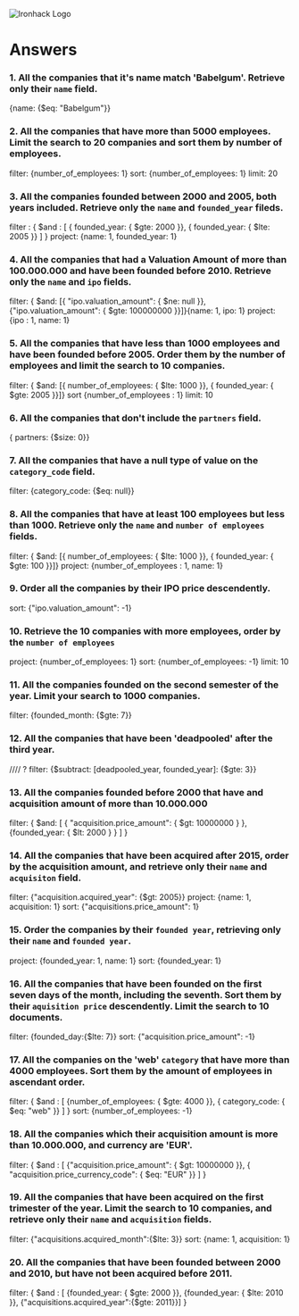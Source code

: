 ![Ironhack Logo](https://i.imgur.com/1QgrNNw.png)

# Answers

### 1. All the companies that it's name match 'Babelgum'. Retrieve only their `name` field.

{name: {\$eq: "Babelgum"}}

### 2. All the companies that have more than 5000 employees. Limit the search to 20 companies and sort them by **number of employees**.

filter: {number_of_employees: 1}
sort: {number_of_employees: 1}
limit: 20

### 3. All the companies founded between 2000 and 2005, both years included. Retrieve only the `name` and `founded_year` fileds.

filter : { $and : [ { founded_year: { $gte: 2000 }}, { founded_year: { \$lte: 2005 }} ] }
project: {name: 1, founded_year: 1}

### 4. All the companies that had a Valuation Amount of more than 100.000.000 and have been founded before 2010. Retrieve only the `name` and `ipo` fields.

filter: { $and: [{ "ipo.valuation_amount": { $ne: null }}, {"ipo.valuation_amount": { \$gte: 100000000 }}]}{name: 1, ipo: 1}
project: {ipo : 1, name: 1}

### 5. All the companies that have less than 1000 employees and have been founded before 2005. Order them by the number of employees and limit the search to 10 companies.

filter: { $and: [{ number_of_employees: { $lte: 1000 }}, { founded_year: { \$gte: 2005 }}]}
sort {number_of_employees : 1}
limit: 10

### 6. All the companies that don't include the `partners` field.

{ partners: {\$size: 0}}

### 7. All the companies that have a null type of value on the `category_code` field.

filter: {category_code: {\$eq: null}}

### 8. All the companies that have at least 100 employees but less than 1000. Retrieve only the `name` and `number of employees` fields.

filter: { $and: [{ number_of_employees: { $lte: 1000 }}, { founded_year: { \$gte: 100 }}]}
project: {number_of_employees : 1, name: 1}

### 9. Order all the companies by their IPO price descendently.

sort: {"ipo.valuation_amount": -1}

### 10. Retrieve the 10 companies with more employees, order by the `number of employees`

project: {number_of_employees: 1}
sort: {number_of_employees: -1}
limit: 10

### 11. All the companies founded on the second semester of the year. Limit your search to 1000 companies.

filter: {founded_month: {\$gte: 7}}

### 12. All the companies that have been 'deadpooled' after the third year.

//// ? filter: {$subtract: [deadpooled_year, founded_year]: {$gte: 3}}

### 13. All the companies founded before 2000 that have and acquisition amount of more than 10.000.000

filter: { $and: [ { "acquisition.price_amount": { $gt: 10000000 } }, {founded_year: { \$lt: 2000 } } ] }

### 14. All the companies that have been acquired after 2015, order by the acquisition amount, and retrieve only their `name` and `acquisiton` field.

filter: {"acquisition.acquired_year": {\$gt: 2005}}
project: {name: 1, acquisition: 1}
sort: {"acquisitions.price_amount": 1}

### 15. Order the companies by their `founded year`, retrieving only their `name` and `founded year`.

project: {founded_year: 1, name: 1}
sort: {founded_year: 1}

### 16. All the companies that have been founded on the first seven days of the month, including the seventh. Sort them by their `aquisition price` descendently. Limit the search to 10 documents.

filter: {founded_day:{\$lte: 7}}
sort: {"acquisition.price_amount": -1}

### 17. All the companies on the 'web' `category` that have more than 4000 employees. Sort them by the amount of employees in ascendant order.

filter: { $and : [ {number_of_employees: { $gte: 4000 }}, { category_code: { \$eq: "web" }} ] }
sort: {number_of_employees: -1}

### 18. All the companies which their acquisition amount is more than 10.000.000, and currency are 'EUR'.

filter: { $and : [ {"acquisition.price_amount": { $gt: 10000000 }}, { "acquisition.price_currency_code": { \$eq: "EUR" }} ] }

### 19. All the companies that have been acquired on the first trimester of the year. Limit the search to 10 companies, and retrieve only their `name` and `acquisition` fields.

filter: {"acquisitions.acquired_month":{\$lte: 3}}
sort: {name: 1, acquisition: 1}

### 20. All the companies that have been founded between 2000 and 2010, but have not been acquired before 2011.

filter: { $and : [ {founded_year: { $gte: 2000 }}, {founded_year: { $lte: 2010 }}, {"acquisitions.acquired_year":{$gte: 2011}}] }
